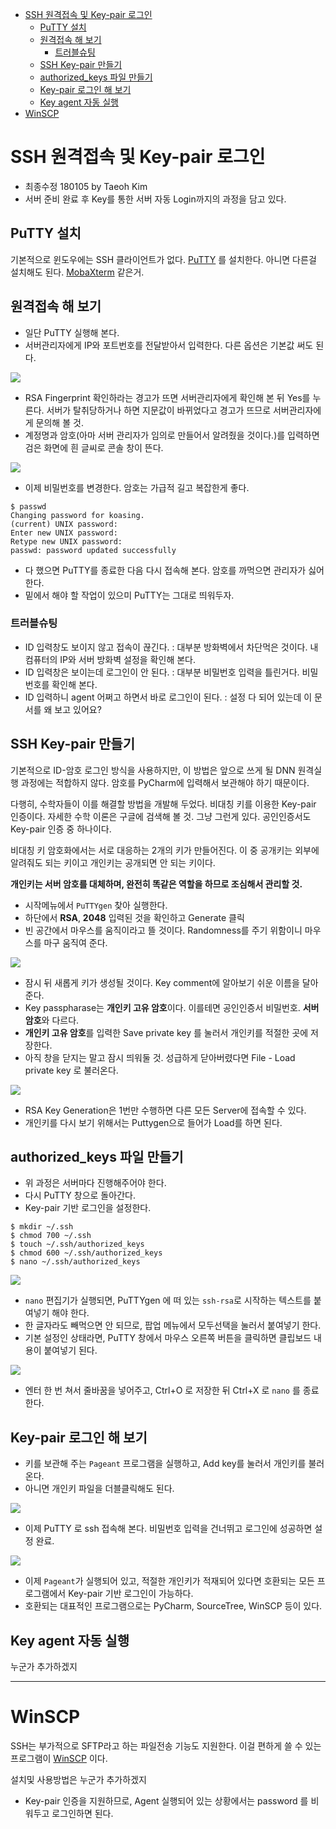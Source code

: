 - [SSH 원격접속 및 Key-pair 로그인](#ssh-%EC%9B%90%EA%B2%A9%EC%A0%91%EC%86%8D-%EB%B0%8F-key-pair-%EB%A1%9C%EA%B7%B8%EC%9D%B8)
    - [PuTTY 설치](#putty-%EC%84%A4%EC%B9%98)
    - [원격접속 해 보기](#%EC%9B%90%EA%B2%A9%EC%A0%91%EC%86%8D-%ED%95%B4-%EB%B3%B4%EA%B8%B0)
        - [트러블슈팅](#%ED%8A%B8%EB%9F%AC%EB%B8%94%EC%8A%88%ED%8C%85)
    - [SSH Key-pair 만들기](#ssh-key-pair-%EB%A7%8C%EB%93%A4%EA%B8%B0)
    - [authorized_keys 파일 만들기](#authorizedkeys-%ED%8C%8C%EC%9D%BC-%EB%A7%8C%EB%93%A4%EA%B8%B0)
    - [Key-pair 로그인 해 보기](#key-pair-%EB%A1%9C%EA%B7%B8%EC%9D%B8-%ED%95%B4-%EB%B3%B4%EA%B8%B0)
    - [Key agent 자동 실행](#key-agent-%EC%9E%90%EB%8F%99-%EC%8B%A4%ED%96%89)
- [WinSCP](#winscp)

SSH 원격접속 및 Key-pair 로그인
===============================

- 최종수정 180105 by Taeoh Kim
- 서버 준비 완료 후 Key를 통한 서버 자동 Login까지의 과정을 담고 있다.

PuTTY 설치
----------

기본적으로 윈도우에는 SSH 클라이언트가 없다.
[PuTTY](https://www.chiark.greenend.org.uk/~sgtatham/putty/latest.html) 를 설치한다.
아니면 다른걸 설치해도 된다. [MobaXterm](https://mobaxterm.mobatek.net/) 같은거.



원격접속 해 보기
----------------

- 일단 PuTTY 실행해 본다.
- 서버관리자에게 IP와 포트번호를 전달받아서 입력한다. 다른 옵션은 기본값 써도 된다.

![](01.png)

- RSA Fingerprint 확인하라는 경고가 뜨면 서버관리자에게 확인해 본 뒤 Yes를 누른다.
  서버가 탈취당하거나 하면 지문값이 바뀌었다고 경고가 뜨므로 서버관리자에게 문의해 볼 것.
- 계정명과 암호(아마 서버 관리자가 임의로 만들어서 알려줬을 것이다.)를 입력하면
  검은 화면에 흰 글씨로 콘솔 창이 뜬다.

![](02.png)

- 이제 비밀번호를 변경한다. 암호는 가급적 길고 복잡한게 좋다.

```console
$ passwd
Changing password for koasing.
(current) UNIX password:
Enter new UNIX password:
Retype new UNIX password:
passwd: password updated successfully
```

- 다 했으면 PuTTY를 종료한 다음 다시 접속해 본다. 암호를 까먹으면 관리자가 싫어한다.
- 밑에서 해야 할 작업이 있으미 PuTTY는 그대로 띄워두자.

### 트러블슈팅

- ID 입력창도 보이지 않고 접속이 끊긴다.
  : 대부분 방화벽에서 차단먹은 것이다. 내 컴퓨터의 IP와 서버 방화벽 설정을 확인해 본다.
- ID 입력창은 보이는데 로그인이 안 된다.
  : 대부분 비밀번호 입력을 틀린거다. 비밀번호를 확인해 본다.
- ID 입력하니 agent 어쩌고 하면서 바로 로그인이 된다.
  : 설정 다 되어 있는데 이 문서를 왜 보고 있어요?



SSH Key-pair 만들기
-------------------

기본적으로 ID-암호 로그인 방식을 사용하지만, 이 방법은 앞으로 쓰게 될 DNN 원격실행 과정에는 적합하지
않다. 암호를 PyCharm에 입력해서 보관해야 하기 때문이다.

다행히, 수학자들이 이를 해결할 방법을 개발해 두었다. 비대칭 키를 이용한 Key-pair 인증이다.
자세한 수학 이론은 구글에 검색해 볼 것. 그냥 그런게 있다. 공인인증서도 Key-pair 인증 중 하나이다.

비대칭 키 암호화에서는 서로 대응하는 2개의 키가 만들어진다.
이 중 공개키는 외부에 알려줘도 되는 키이고 개인키는 공개되면 안 되는 키이다.

**개인키는 서버 암호를 대체하며, 완전히 똑같은 역할을 하므로 조심해서 관리할 것.**

- 시작메뉴에서 `PuTTYgen` 찾아 실행한다.
- 하단에서 **RSA**, **2048** 입력된 것을 확인하고 Generate 클릭
- 빈 공간에서 마우스를 움직이라고 뜰 것이다. Randomness를 주기 위함이니 마우스를 마구 움직여 준다.

![](03.png)

- 잠시 뒤 새롭게 키가 생성될 것이다. Key comment에 알아보기 쉬운 이름을 달아준다.
- Key passpharase는 **개인키 고유 암호**이다. 이를테면 공인인증서 비밀번호. **서버 암호**와 다르다.
- **개인키 고유 암호**를 입력한 Save private key 를 눌러서 개인키를 적절한 곳에 저장한다.
- 아직 창을 닫지는 말고 잠시 띄워둘 것. 성급하게 닫아버렸다면 File - Load private key 로 불러온다.

![](04.png)

- RSA Key Generation은 1번만 수행하면 다른 모든 Server에 접속할 수 있다.
- 개인키를 다시 보기 위해서는 Puttygen으로 들어가 Load를 하면 된다.


authorized_keys 파일 만들기
---------------------------

- 위 과정은 서버마다 진행해주어야 한다.
- 다시 PuTTY 창으로 돌아간다.
- Key-pair 기반 로그인을 설정한다.

```console
$ mkdir ~/.ssh
$ chmod 700 ~/.ssh
$ touch ~/.ssh/authorized_keys
$ chmod 600 ~/.ssh/authorized_keys
$ nano ~/.ssh/authorized_keys
```

![](05.png)

- `nano` 편집기가 실행되면, PuTTYgen 에 떠 있는 `ssh-rsa`로 시작하는 텍스트를 붙여넣기 해야 한다.
- 한 글자라도 빼먹으면 안 되므로, 팝업 메뉴에서 모두선택을 눌러서 붙여넣기 한다.
- 기본 설정인 상태라면, PuTTY 창에서 마우스 오른쪽 버튼을 클릭하면 클립보드 내용이 붙여넣기 된다.

![](06.png)

- 엔터 한 번 쳐서 줄바꿈을 넣어주고, Ctrl+O 로 저장한 뒤 Ctrl+X 로 `nano` 를 종료한다.



Key-pair 로그인 해 보기
-----------------------

- 키를 보관해 주는 `Pageant` 프로그램을 실행하고, Add key를 눌러서 개인키를 불러온다.
- 아니면 개인키 파일을 더블클릭해도 된다.

![](07.png)

- 이제 PuTTY 로 ssh 접속해 본다. 비밀번호 입력을 건너뛰고 로그인에 성공하면 설정 완료.

![](08.png)

- 이제 `Pageant`가 실행되어 있고, 적절한 개인키가 적재되어 있다면 호환되는 모든 프로그램에서
  Key-pair 기반 로그인이 가능하다.
- 호환되는 대표적인 프로그램으로는 PyCharm, SourceTree, WinSCP 등이 있다.


Key agent 자동 실행
-------------------

누군가 추가하겠지

-----

WinSCP
======

SSH는 부가적으로 SFTP라고 하는 파일전송 기능도 지원한다.
이걸 편하게 쓸 수 있는 프로그램이 [WinSCP](https://winscp.net/ko/) 이다.

설치및 사용방법은 누군가 추가하겠지

- Key-pair 인증을 지원하므로, Agent 실행되어 있는 상황에서는 password 를 비워두고 로그인하면 된다.
